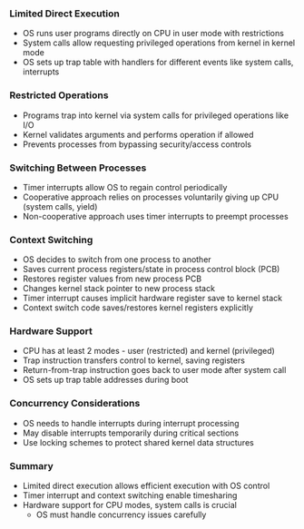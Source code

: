 ### Limited Direct Execution
- OS runs user programs directly on CPU in user mode with restrictions
- System calls allow requesting privileged operations from kernel in kernel mode
- OS sets up trap table with handlers for different events like system calls, interrupts
### Restricted Operations
- Programs trap into kernel via system calls for privileged operations like I/O
- Kernel validates arguments and performs operation if allowed
- Prevents processes from bypassing security/access controls
### Switching Between Processes
- Timer interrupts allow OS to regain control periodically
- Cooperative approach relies on processes voluntarily giving up CPU (system calls, yield)
- Non-cooperative approach uses timer interrupts to preempt processes
### Context Switching
- OS decides to switch from one process to another
- Saves current process registers/state in process control block (PCB)
- Restores register values from new process PCB
- Changes kernel stack pointer to new process stack
- Timer interrupt causes implicit hardware register save to kernel stack
- Context switch code saves/restores kernel registers explicitly
### Hardware Support
- CPU has at least 2 modes - user (restricted) and kernel (privileged)
- Trap instruction transfers control to kernel, saving registers
- Return-from-trap instruction goes back to user mode after system call
- OS sets up trap table addresses during boot
### Concurrency Considerations
- OS needs to handle interrupts during interrupt processing
- May disable interrupts temporarily during critical sections
- Use locking schemes to protect shared kernel data structures
### Summary
- Limited direct execution allows efficient execution with OS control
- Timer interrupt and context switching enable timesharing
- Hardware support for CPU modes, system calls is crucial
    - OS must handle concurrency issues carefully
